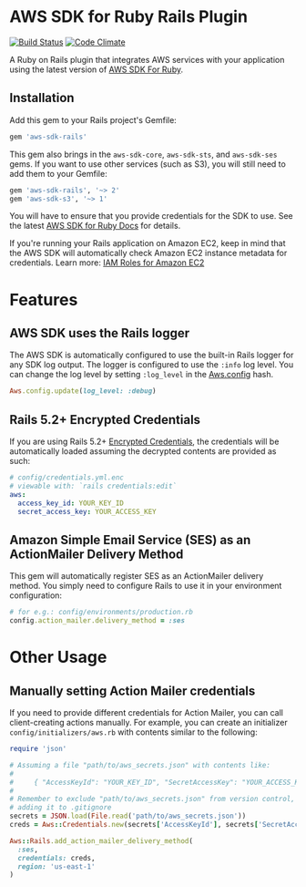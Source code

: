 # AWS SDK for Ruby Rails Plugin

[![Build
Status](https://travis-ci.org/aws/aws-sdk-rails.png?branch=master)](https://travis-ci.org/aws/aws-sdk-rails)
[![Code
Climate](https://codeclimate.com/github/aws/aws-sdk-rails.png)](https://codeclimate.com/github/aws/aws-sdk-rails)

A Ruby on Rails plugin that integrates AWS services with your application using
the latest version of [AWS SDK For Ruby](https://github.com/aws/aws-sdk-ruby).

## Installation

Add this gem to your Rails project's Gemfile:

```ruby
gem 'aws-sdk-rails'
```

This gem also brings in the `aws-sdk-core`, `aws-sdk-sts`, and `aws-sdk-ses`
gems. If you want to use other services (such as S3), you will still need to add
them to your Gemfile:

```ruby
gem 'aws-sdk-rails', '~> 2'
gem 'aws-sdk-s3', '~> 1'
```

You will have to ensure that you provide credentials for the SDK to use. See the
latest [AWS SDK for Ruby
Docs](https://docs.aws.amazon.com/sdk-for-ruby/v3/api/index.html#Configuration)
for details.

If you're running your Rails application on Amazon EC2, keep in mind that the
AWS SDK will automatically check Amazon EC2 instance metadata for credentials.
Learn more: [IAM Roles for Amazon
EC2](http://docs.aws.amazon.com/AWSEC2/latest/UserGuide/iam-roles-for-amazon-ec2.html)

# Features

## AWS SDK uses the Rails logger

The AWS SDK is automatically configured to use the built-in Rails logger for any
SDK log output. The logger is configured to use the `:info` log level. You can
change the log level by setting `:log_level` in the
[Aws.config](https://docs.aws.amazon.com/sdkforruby/api/Aws.html) hash.

```ruby
Aws.config.update(log_level: :debug)
```

## Rails 5.2+ Encrypted Credentials

If you are using Rails 5.2+ [Encrypted
Credentials](http://guides.rubyonrails.org/security.html#custom-credentials),
the credentials will be automatically loaded assuming the decrypted contents
are provided as such:

```yml
# config/credentials.yml.enc
# viewable with: `rails credentials:edit`
aws:
  access_key_id: YOUR_KEY_ID
  secret_access_key: YOUR_ACCESS_KEY
```

## Amazon Simple Email Service (SES) as an ActionMailer Delivery Method

This gem will automatically register SES as an ActionMailer delivery method. You
simply need to configure Rails to use it in your environment configuration:

```ruby
# for e.g.: config/environments/production.rb
config.action_mailer.delivery_method = :ses
```

# Other Usage

## Manually setting Action Mailer credentials

If you need to provide different credentials for Action Mailer, you can call
client-creating actions manually. For example, you can create an initializer
`config/initializers/aws.rb` with contents similar to the following:

```ruby
require 'json'

# Assuming a file "path/to/aws_secrets.json" with contents like:
#
#     { "AccessKeyId": "YOUR_KEY_ID", "SecretAccessKey": "YOUR_ACCESS_KEY" }
#
# Remember to exclude "path/to/aws_secrets.json" from version control, e.g. by
# adding it to .gitignore
secrets = JSON.load(File.read('path/to/aws_secrets.json'))
creds = Aws::Credentials.new(secrets['AccessKeyId'], secrets['SecretAccessKey'])

Aws::Rails.add_action_mailer_delivery_method(
  :ses,
  credentials: creds,
  region: 'us-east-1'
)
```
